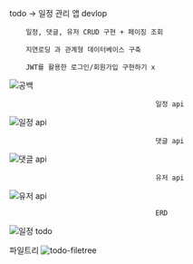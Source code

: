 todo -> 일정 관리 앱 devlop
        
        일정, 댓글, 유저 CRUD 구현 + 페이징 조회

        지연로딩 과 관계형 데이터베이스 구축 

        JWT를 활용한 로그인/회원가입 구현하기 x
![공백](https://github.com/user-attachments/assets/959d065f-cfca-48fd-b74f-a273843dca33)


                                        일정 api
![일정 api](https://github.com/user-attachments/assets/e61dc863-60b6-413a-b347-14fbd4ccaa15)

                                        댓글 api
![댓글 api ](https://github.com/user-attachments/assets/cdc9f174-0d03-4420-aba6-90bb296c0df5)

                                        유저 api
![유저 api](https://github.com/user-attachments/assets/09b1ce26-faca-44ef-bf58-6d2743fc0eb9)



                                        ERD
![일정 todo](https://github.com/user-attachments/assets/cbc7c8a5-48db-41e1-9155-c27d3f6de52a)

파일트리
![todo-filetree ](https://github.com/user-attachments/assets/dcc0fea0-dba7-4254-8836-53c6339b5dd9)
